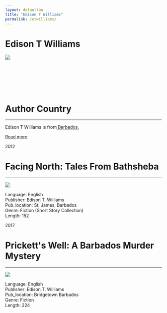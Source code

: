 ```yaml
---
layout: defaultau
title: "Edison T Williams"
permalink: /etwilliams/
---
```

<!-- partial:index.partial.html -->
<div class="content">
    <h1>Edison T Williams</h1>
    <div class="quote">
        <div><img src="https://pbs.twimg.com/media/DzLch8rVsAAx7yy.jpg" class="logo"></div>
    </div>
    <div class="timeline">
        <div style="padding-bottom:100px;"></div>
        <div class="block">
            <div class="date right"><p class="right">  </p></div>
            <div class="dot"></div>
            <div class="left first">
            <div class="author_country">
                <h1>Author Country</h1><hr>
          <div class="aclocation">   <p> Edison T Williams is from<a href="{{ site.baseurl }}/12"> Barbados.</a></p></div>
                <div class="acreadmore"><a href="#">Read more</a></div>
            </div>
            </div>
        </div>
        <div class="block">
            <div class="date right"><p class="right">2012</p></div>
            <div class="dot"></div>
            <div class="right">
                <h1>Facing North: Tales From Bathsheba</h1><hr>
                <p><img src="https://images-na.ssl-images-amazon.com/images/I/51z2kcw7JEL._SX331_BO1,204,203,200_.jpg"></p>
                <p>
                Language: English <br/>
                Publisher: Edison T. Williams<br/>
                Pub_location: St. James, Barbados <br/>
                Genre: Fiction (Short Story Collection)<br/>
                Length: 152 <br/>
                </p>
            </div>
        </div>
        <div class="block">
            <div class="date left"><p class="left">2017</p></div>
            <div class="dot"></div>
            <div class="right">
                <h1>Prickett's Well: A Barbados Murder Mystery </h1><hr>
                <p><img src="https://m.media-amazon.com/images/I/51Dbf6l9NGL.jpg"></p>
                <p>
                Language: English <br/>
                Publisher: Edison T. Williams <br/>
                Pub_location: Bridgetown Barbados <br/>
                Genre: Fiction <br/>
                Length: 224 <br/>
                </p>
            </div>
        </div>
